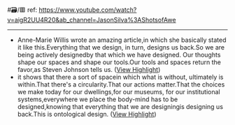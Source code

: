 #🗃/🟥 
ref: 
https://www.youtube.com/watch?v=aigR2UU4R20&ab_channel=JasonSilva%3AShotsofAwe

---

- Anne-Marie Willis wrote an amazing article,in which she basically stated it like this.Everything that we design, in turn, designs us back.So we are being actively designedby that which we have designed.
  Our thoughts shape our spaces and shape our tools.Our tools and spaces return the favor,as Steven Johnson tells us. ([View Highlight](https://read.readwise.io/read/01gqyn4fzqtqk8s4mdtgxdzsbf))
- it shows that there a sort of spacein which what is without, ultimately is within.That there's a circularity.That our actions matter.That the choices we make today for our dwellings,for our museums, for our institutional systems,everywhere we place the body-mind has to be designed,knowing that everything that we are designingis designing us back.This is ontological design. ([View Highlight](https://read.readwise.io/read/01gqyn6q7ce55qze2sa7zx9bw8))
